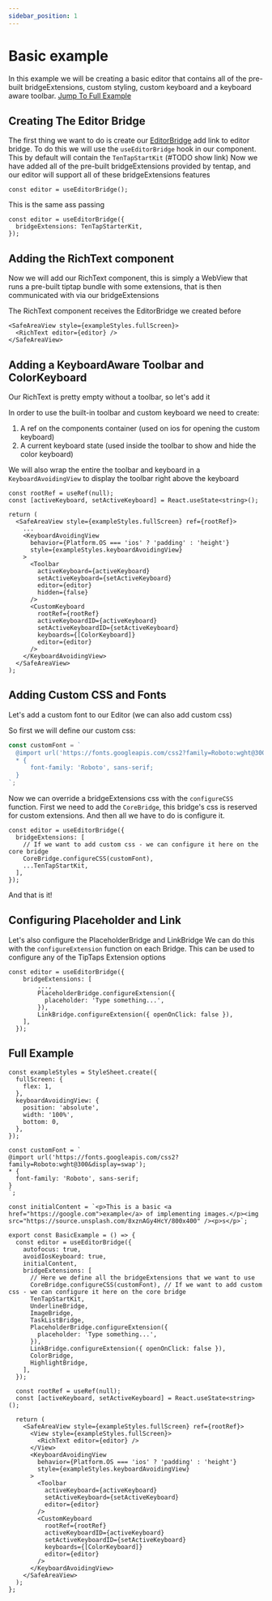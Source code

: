 ```yaml
---
sidebar_position: 1
---
```


# Basic example

In this example we will be creating a basic editor that contains all of the pre-built bridgeExtensions, custom styling, custom keyboard and a keyboard aware toolbar. [Jump To Full Example](#full-example)

## Creating The Editor Bridge

The first thing we want to do is create our [EditorBridge](../api/EditorBridge.md) add link to editor bridge.
To do this we will use the `useEditorBridge` hook in our component. This by default will contain the `TenTapStartKit` (#TODO show link)
Now we have added all of the pre-built bridgeExtensions provided by tentap, and our editor will support all of these bridgeExtensions features

```tsx
const editor = useEditorBridge();
```

This is the same ass passing

```tsx
const editor = useEditorBridge({
  bridgeExtensions: TenTapStarterKit,
});
```

## Adding the RichText component

Now we will add our RichText component, this is simply a WebView that runs a pre-built tiptap bundle with some extensions, that is then communicated with via our bridgeExtensions

The RichText component receives the EditorBridge we created before

```tsx
<SafeAreaView style={exampleStyles.fullScreen}>
  <RichText editor={editor} />
</SafeAreaView>
```

## Adding a KeyboardAware Toolbar and ColorKeyboard

Our RichText is pretty empty without a toolbar, so let's add it

In order to use the built-in toolbar and custom keyboard we need to create:

1. A ref on the components container (used on ios for opening the custom keyboard)
2. A current keyboard state (used inside the toolbar to show and hide the color keyboard)

We will also wrap the entire the toolbar and keyboard in a `KeyboardAvoidingView` to display the toolbar right above the keyboard

```tsx
const rootRef = useRef(null);
const [activeKeyboard, setActiveKeyboard] = React.useState<string>();

return (
  <SafeAreaView style={exampleStyles.fullScreen} ref={rootRef}>
    ...
    <KeyboardAvoidingView
      behavior={Platform.OS === 'ios' ? 'padding' : 'height'}
      style={exampleStyles.keyboardAvoidingView}
    >
      <Toolbar
        activeKeyboard={activeKeyboard}
        setActiveKeyboard={setActiveKeyboard}
        editor={editor}
        hidden={false}
      />
      <CustomKeyboard
        rootRef={rootRef}
        activeKeyboardID={activeKeyboard}
        setActiveKeyboardID={setActiveKeyboard}
        keyboards={[ColorKeyboard]}
        editor={editor}
      />
    </KeyboardAvoidingView>
  </SafeAreaView>
);
```

## Adding Custom CSS and Fonts

Let's add a custom font to our Editor (we can also add custom css)

So first we will define our custom css:

```ts
const customFont = `
  @import url('https://fonts.googleapis.com/css2?family=Roboto:wght@300&display=swap');
  * {
      font-family: 'Roboto', sans-serif;
  }
`;
```

Now we can override a bridgeExtensions css with the `configureCSS` function. First we need to add the `CoreBridge`, this bridge's css is reserved for custom extensions.
And then all we have to do is configure it.

```tsx
const editor = useEditorBridge({
  bridgeExtensions: [
    // If we want to add custom css - we can configure it here on the core bridge
    CoreBridge.configureCSS(customFont),
    ...TenTapStartKit,
  ],
});
```

And that is it!

## Configuring Placeholder and Link

Let's also configure the PlaceholderBridge and LinkBridge
We can do this with the `configureExtension` function on each Bridge. This can be used to configure any of the TipTaps Extension options

```tsx
const editor = useEditorBridge({
    bridgeExtensions: [
        ...,
        PlaceholderBridge.configureExtension({
          placeholder: 'Type something...',
        }),
        LinkBridge.configureExtension({ openOnClick: false }),
    ],
  });
```

## Full Example

```tsx
const exampleStyles = StyleSheet.create({
  fullScreen: {
    flex: 1,
  },
  keyboardAvoidingView: {
    position: 'absolute',
    width: '100%',
    bottom: 0,
  },
});

const customFont = `
@import url('https://fonts.googleapis.com/css2?family=Roboto:wght@300&display=swap');
* {
  font-family: 'Roboto', sans-serif;
}
`;

const initialContent = `<p>This is a basic <a href="https://google.com">example</a> of implementing images.</p><img src="https://source.unsplash.com/8xznAGy4HcY/800x400" /><p>s</p>`;

export const BasicExample = () => {
  const editor = useEditorBridge({
    autofocus: true,
    avoidIosKeyboard: true,
    initialContent,
    bridgeExtensions: [
      // Here we define all the bridgeExtensions that we want to use
      CoreBridge.configureCSS(customFont), // If we want to add custom css - we can configure it here on the core bridge
      TenTapStartKit,
      UnderlineBridge,
      ImageBridge,
      TaskListBridge,
      PlaceholderBridge.configureExtension({
        placeholder: 'Type something...',
      }),
      LinkBridge.configureExtension({ openOnClick: false }),
      ColorBridge,
      HighlightBridge,
    ],
  });

  const rootRef = useRef(null);
  const [activeKeyboard, setActiveKeyboard] = React.useState<string>();

  return (
    <SafeAreaView style={exampleStyles.fullScreen} ref={rootRef}>
      <View style={exampleStyles.fullScreen}>
        <RichText editor={editor} />
      </View>
      <KeyboardAvoidingView
        behavior={Platform.OS === 'ios' ? 'padding' : 'height'}
        style={exampleStyles.keyboardAvoidingView}
      >
        <Toolbar
          activeKeyboard={activeKeyboard}
          setActiveKeyboard={setActiveKeyboard}
          editor={editor}
        />
        <CustomKeyboard
          rootRef={rootRef}
          activeKeyboardID={activeKeyboard}
          setActiveKeyboardID={setActiveKeyboard}
          keyboards={[ColorKeyboard]}
          editor={editor}
        />
      </KeyboardAvoidingView>
    </SafeAreaView>
  );
};
```
